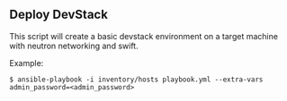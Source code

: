 ## Deploy DevStack

This script will create a basic devstack environment on a target machine with neutron networking and swift.

Example:

    $ ansible-playbook -i inventory/hosts playbook.yml --extra-vars admin_password=<admin_password>